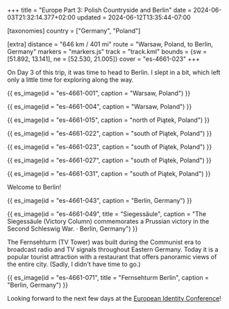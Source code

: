 +++
title = "Europe Part 3: Polish Countryside and Berlin"
date = 2024-06-03T21:32:14.377+02:00
updated = 2024-06-12T13:35:44-07:00

[taxonomies]
country = ["Germany", "Poland"]

[extra]
distance = "646 km / 401 mi"
route = "Warsaw, Poland, to Berlin, Germany"
markers = "markers.js"
track = "track.kml"
bounds = {sw = [51.892, 13.141], ne = [52.530, 21.005]}
cover = "es-4661-023"
+++

On Day 3 of this trip, it was time to head to Berlin. I slept in a bit, which left only a little time for exploring along the way.

<!-- more -->

{{ es_image(id = "es-4661-001", caption = "Warsaw, Poland") }}

{{ es_image(id = "es-4661-004", caption = "Warsaw, Poland") }}

{{ es_image(id = "es-4661-015", caption = "north of Piątek, Poland") }}

{{ es_image(id = "es-4661-022", caption = "south of Piątek, Poland") }}

{{ es_image(id = "es-4661-023", caption = "south of Piątek, Poland") }}

{{ es_image(id = "es-4661-027", caption = "south of Piątek, Poland") }}

{{ es_image(id = "es-4661-031", caption = "south of Piątek, Poland") }}

Welcome to Berlin!

{{ es_image(id = "es-4661-043", caption = "Berlin, Germany") }}

{{ es_image(id = "es-4661-049", title = "Siegessäule", caption = "The Siegessäule (Victory Column) commemorates a Prussian victory in the Second Schleswig War. · Berlin, Germany") }}

The Fernsehturm (TV Tower) was built during the Communist era to broadcast radio and TV signals throughout Eastern Germany. Today it is a popular tourist attraction with a restaurant that offers panoramic views of the entire city. (Sadly, I didn't have time to go.)

{{ es_image(id = "es-4661-071", title = "Fernsehturm Berlin", caption = "Berlin, Germany") }}

Looking forward to the next few days at the [European Identity Conference](https://www.kuppingercole.com/events/eic2024)!
